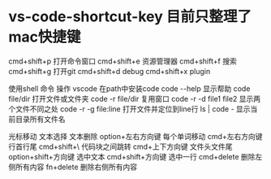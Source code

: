 # vs-code-shortcut-key  目前只整理了mac快捷键
cmd+shift+p 打开命令窗口
cmd+shift+e 资源管理器
cmd+shift+f 搜索
cmd+shift+g 打开git
cmd+shift+d debug
cmd+shift+x plugin

使用shell 命令 操作 vscode
在path中安装code
code --help  显示帮助
code file/dir 打开文件或文件夹
code -r file/dir 复用窗口
code -r -d file1 file2 显示两个文件不同之处
code -r -g file:line 打开文件并定位到line行
ls | code - 显示当前目录所有文件名

光标移动 文本选择 文本删除
option+左右方向键 每个单词移动
cmd+左右方向键  行首行尾
cmd+shift+\ 代码块之间跳转
cmd+上下方向键  文件头文件尾
option+shift+方向键  选中文本
cmd+shift+方向键 选中一行
cmd+delete 删除左侧所有内容
fn+delete 删除右侧所有内容


